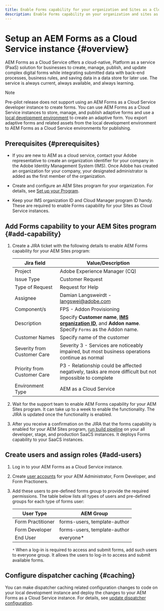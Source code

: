 ```yaml
---
title: Enable Forms capability for your organization and Sites as a Cloud Service instances 
description: Enable Forms capability on your organization and sites as a Cloud Service instance
---
```


# Setup an AEM Forms as a Cloud Service instance {#overview}

AEM Forms as a Cloud Service offers a cloud-native, Platform as a service (PaaS) solution for businesses to create, manage, publish, and update complex digital forms while integrating submitted data with back-end processes, business rules, and saving data in a data store for later use. The service is always current, always available, and always learning. 

>[!NOTE]
>
> Pre-pilot release does not support using an AEM Forms as a Cloud Service developer instance to create forms. You can use AEM Forms as a Cloud Service instances to store, manage, and publish adaptive forms and use a [local development environment](setup-local-development-environment.md) to create an adaptive form. You export adaptive forms and related assets from the local development environment to AEM Forms as a Cloud Service environments for publishing.


## Prerequisites {#prerequisites}

* If you are new to AEM as a cloud service, contact your Adobe representative to create an organization identifier for your company in the Adobe Identity Management System (IMS). Once Adobe has created an organization for your company, your designated administrator is added as the first member of the organization.

* Create and configure an AEM Sites program for your organization. For details, see [Set up your Program](https://docs.adobe.com/content/help/en/experience-manager-cloud-manager/using/getting-started/setting-up-program.html).

* Keep your IMS organization ID and Cloud Manager program ID handy. These are required to enable Forms capability for your Sites as Cloud Service instances.


## Add Forms capability to your AEM Sites program {#add-capability}

1. Create a JIRA ticket with the following details to enable AEM Forms capability for your AEM Sites program:

    | Jira field  | Value/Description  |
    |---|---|
    | Project | Adobe Experience Manager (CQ) |
    | Issue Type | Customer Request|
    | Type of Request | Request for Help |
    | Assignee | Damian Langsweirdt - langswei@adobe.com|
    | Component/s | FPS - Addon Provisioning |
    | Description  | Specify **Customer name**, **[IMS organization ID](https://docs.adobe.com/content/help/en/core-services/interface/manage-users-and-products/organizations.html#concept_EA8AEE5B02)**, and **Addon name**. Specify `Forms` as the Addon name.|
    | Customer Names | Specify name of the customer|
    | Severity from Customer Care | Severity 3 - Services are noticeably impaired, but most business operations continue as normal|
    | Priority from Customer Care | P3 - Relationship could be affected negatively, tasks are more difficult but not impossible to complete |
    | Environment Type | AEM as a Cloud Service |

1. Wait for the support team to enable AEM Forms capability for your AEM Sites program. It can take up to a week to enable the functionality. The JIRA is updated once the functionality is enabled. 

1. After you receive a confirmation on the JIRA that the forms capability is enabled for your AEM Sites program, [run build pipeline](https://docs.adobe.com/content/help/en/experience-manager-cloud-manager/using/how-to-use/deploying-code.html) on your all developer, stage, and production SaaCS instances. It deploys Forms capability to your SaaCS instances.

## Create users and assign roles {#add-users}

1. Log in to your AEM Forms as a Cloud Service instance.  
1. Create [user accounts](https://docs.adobe.com/content/help/en/experience-manager-65/forms/administrator-help/setup-organize-users/adding-configuring-users.html) for your AEM Administrator, Form Developer, and Form Practioners.
1. Add these users to pre-defined forms group to provide the required permissions. The table below lists all types of users and pre-defined groups for each type of forms user:
  
    | User Type | AEM Group |
    |---|---|
    | Form Practitioner  | forms-users, template-author  |
    | Form Developer | forms-users, template-author |
    | End User| everyone*  |

    `*` When a log-in is required to access and submit forms, add such users to  everyone group. It allows the users to log-in to access and submit available forms.

## Configure dispatcher caching {#caching}

You can make dispatcher caching related configuration changes to code on your local development instance and deploy the changes to your AEM Forms as a Cloud Service instance. For details, see [update dispatcher configuration](setup-local-development-environment.md).

